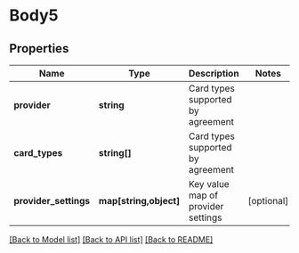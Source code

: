 # Body5

## Properties
Name | Type | Description | Notes
------------ | ------------- | ------------- | -------------
**provider** | **string** | Card types supported by agreement | 
**card_types** | **string[]** | Card types supported by agreement | 
**provider_settings** | **map[string,object]** | Key value map of provider settings | [optional] 

[[Back to Model list]](../README.md#documentation-for-models) [[Back to API list]](../README.md#documentation-for-api-endpoints) [[Back to README]](../README.md)


